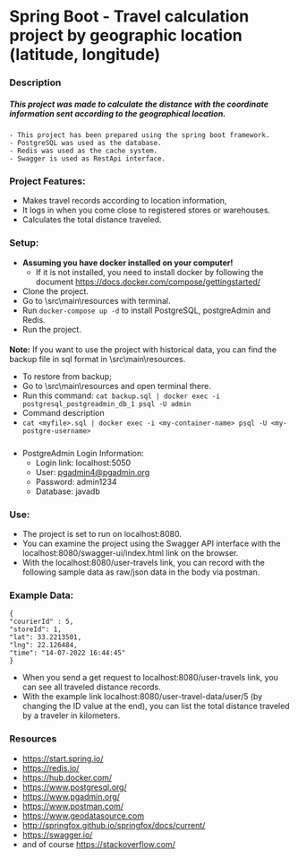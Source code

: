 # Spring Boot - Travel calculation project by geographic location (latitude, longitude)

### Description
  ##### This project was made to calculate the distance with the coordinate information sent according to the geographical location.
    - This project has been prepared using the spring boot framework.
    - PostgreSQL was used as the database.
    - Redis was used as the cache system.
    - Swagger is used as RestApi interface.

### Project Features:
  - Makes travel records according to location information,
  - It logs in when you come close to registered stores or warehouses.
  - Calculates the total distance traveled.

### Setup:
- **Assuming you have docker installed on your computer!**
  - If it is not installed, you need to install docker by following the document https://docs.docker.com/compose/gettingstarted/
- Clone the project.
- Go to \src\main\resources with terminal.
- Run `docker-compose up -d` to install PostgreSQL, postgreAdmin and Redis.
- Run the project.
####
**Note:** If you want to use the project with historical data, you can find the backup file in sql format in \src\main\resources. 
  - To restore from backup;
  - Go to \src\main\resources and open terminal there.
  - Run this command: `cat backup.sql | docker exec -i postgresql_postgreadmin_db_1 psql -U admin`
  - Command description
  - `cat <myfile>.sql | docker exec -i <my-container-name> psql -U <my-postgre-username>`
#####
- PostgreAdmin Login Information:
  - Login link: localhost:5050
  - User: pgadmin4@pgadmin.org
  - Password: admin1234
  - Database: javadb
### Use:
- The project is set to run on localhost:8080.
- You can examine the project using the Swagger API interface with the localhost:8080/swagger-ui/index.html link on the browser.
- With the localhost:8080/user-travels link, you can record with the following sample data as raw/json data in the body via postman.
### Example Data:
    {
    "courierId" : 5,
    "storeId": 1,
    "lat": 33.2213501,
    "lng": 22.126484,
    "time": "14-07-2022 16:44:45"
    }

- When you send a get request to localhost:8080/user-travels link, you can see all traveled distance records.
- With the example link localhost:8080/user-travel-data/user/5 (by changing the ID value at the end), you can list the total distance traveled by a traveler in kilometers.

### Resources
- https://start.spring.io/
- https://redis.io/
- https://hub.docker.com/
- https://www.postgresql.org/
- https://www.pgadmin.org/
- https://www.postman.com/
- https://www.geodatasource.com
- http://springfox.github.io/springfox/docs/current/
- https://swagger.io/
- and of course https://stackoverflow.com/

    
